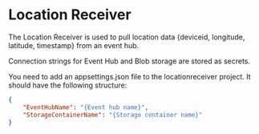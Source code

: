 # Location Receiver #
The Location Receiver is used to pull location data {deviceid, longitude, latitude, timestamp} from an event hub.

Connection strings for Event Hub and Blob storage are stored as secrets.

You need to add an appsettings.json file to the locationreceiver project. It should have the following structure:
```json
{
    "EventHubName": "{Event hub name}",
    "StorageContainerName": "{Storage container name}"
}
```
